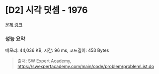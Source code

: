 # [D2] 시각 덧셈 - 1976 

[문제 링크](https://swexpertacademy.com/main/code/problem/problemDetail.do?contestProbId=AV5PttaaAZIDFAUq) 

### 성능 요약

메모리: 44,036 KB, 시간: 96 ms, 코드길이: 453 Bytes



> 출처: SW Expert Academy, https://swexpertacademy.com/main/code/problem/problemList.do